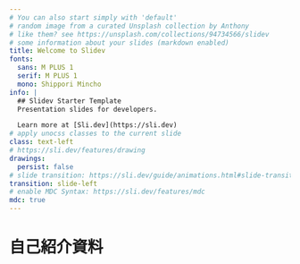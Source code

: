```yaml
---
# You can also start simply with 'default'
# random image from a curated Unsplash collection by Anthony
# like them? see https://unsplash.com/collections/94734566/slidev
# some information about your slides (markdown enabled)
title: Welcome to Slidev
fonts:
  sans: M PLUS 1
  serif: M PLUS 1
  mono: Shippori Mincho
info: |
  ## Slidev Starter Template
  Presentation slides for developers.

  Learn more at [Sli.dev](https://sli.dev)
# apply unocss classes to the current slide
class: text-left
# https://sli.dev/features/drawing
drawings:
  persist: false
# slide transition: https://sli.dev/guide/animations.html#slide-transitions
transition: slide-left
# enable MDC Syntax: https://sli.dev/features/mdc
mdc: true
---
```


# 自己紹介資料

<Title />

---

# 目次

<Agenda />

---

# 自己紹介

<Intro />

---

# プログラミング経験

<Experience />

---

# Webアプリ作成

<WebAppIntro />

---

# Webアプリ作成 -落ちものゲーム

<WebAppTsubo />
<!-- 利用した技術、入れる余裕あったら入れたい -->

---

# Webアプリ作成 -日報作成アプリ

<WebAppDounatsu />
<!-- 利用した技術、入れる余裕あったら入れたい -->
---

# インターン

<Intern />

---

# キャリアビジョン

<Career />

---

<CareerDetail
  title="チームビルディング"
  detailTitle="チームメンバーのポテンシャルを引き出す人材になる"
  :details="[
    'コミュニケーションのバランサー',
    '過不足のない仕組み作り',
    '継続的な改善活動',
  ]"
/>
---

<CareerDetail
  title="技術力"
  detailTitle="技術力でチームを引っ張る"
  :details="[
    '最新技術のキャッチアップと広報',
    '技術の深い理解とニッチなユースケースへの対応',
  ]"
/>
---

<CareerDetail
  title="当事者意識"
  detailTitle="サービス全体に当事者意識を持つ"
  :details="[
    'ビジネス側も意識しながら働く',
    '利用しているOSSに当事者意識を持つ',
  ]"
/>
---

# これからやりたいこと

<FromNow />
